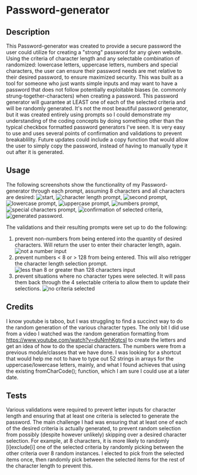 # Password-generator

## Description
This Password-generator was created to provide a secure password the user could utilize for creating a "strong" password for any given website. Using the criteria of character length and any selectable combination of randomized: lowercase letters,  uppercase letters, numbers and special characters, the user can ensure their password needs are met relative to their desired password, to ensure maximized security. This was built as a tool for someone who just wants simple inputs and may want to have a password that does not follow potentially exploitable biases (ie. commonly strung-together-characters) when creating a password. This password generator will guarantee at LEAST one of each of the selected criteria and will be randomly generated. It's not the most beautiful password generator, but it was created entirely using prompts so I could demonstrate my understanding of the coding concepts by doing something other than the typical checkbox formatted password generators I've seen. It is very easy to use and uses several points of confirmation and validations to prevent breakablility. Future updates could include a copy function that would allow the user to simply copy the password, instead of having to manually type it out after it is generated. 

## Usage
The following screenshots show the functionality of my Password-generator through each prompt, assuming 8 characters and all characters are desired:
![start](/Assets/PW_Start.png), ![character length prompt](/Assets/PW_first_prompt.png), ![second prompt](/Assets/PW_criteria_notification_prompt.png), ![lowercase prompt](/Assets/PW_lowercase_prompt.png), ![uppercase prompt](/Assets/PW_uppercase_prompt.png), ![numbers prompt](/Assets/PW_numbers_prompt.png), ![special characters prompt](/Assets/PW_specChars_prompt.png), ![confirmation of selected criteria](/Assets/PW_criteriaConfirmation_prompt.png), ![generated password](/Assets/PW_generatedPassword_prompt.png).

The validations and their resulting prompts were set up to do the following: 
1. prevent non-numbers from being entered into the quantity of desired characters. Will return the user to enter their character length, again.
![not a number input](/Assets/PW_invalidCharLength_validation2.png)
2. prevent numbers < 8 or > 128 from being entered. This will also retrigger the character length selection prompt.
![less than 8 or greater than 128 characters input](/Assets/PW_invalidCharLength_validation.png)
3. prevent situations where no character types were selected. It will pass them back through the 4 selectable criteria to allow them to update their selections.
![no criteria selected](/Assets/PW_noSelections_validation.png)

## Credits
I know youtube is taboo, but I was struggling to find a succinct way to do the random generation of the various character types. The only bit I did use from a video I watched was the random generation formatting from https://www.youtube.com/watch?v=duNmhKgtcsI to create the letters and get an idea of how to do the special characters. The numbers were from a previous module/classes that we have done. I was looking for a shortcut that would help me not to have to type out 52 strings in arrays for the uppercase/lowercase letters, mainly, and what I found achieves that using the existing fromCharCode(); function, which I am sure I could use at a later date.

## Tests
Various validations were required to prevent letter inputs for character length and ensuring that at least one criteria is selected to generate the password. The main challenge I had was ensuring that at least one of each of the desired criteria is actually generated, to prevent random selection from possibly (despite however unlikely) skipping over a desired character selection. For example, at 8 characters, it is more likely to randomly [i]exclude[i] one of the selected criteria by randomly picking between the other criteria over 8 random instances. I elected to pick from the selected items once, then randomly pick between the selected items for the rest of the character length to prevent this.